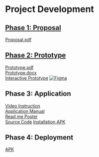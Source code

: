 # Project Development

## [Phase 1: Proposal](https://github.com/MintedKitten/ReadMe/tree/main/Documents/Phase%201)

[Proposal.pdf](https://github.com/MintedKitten/ReadMe/blob/main/Documents/Phase%201/Project%20Proposal.pdf)

## [Phase 2: Prototype](https://github.com/MintedKitten/ReadMe/tree/main/Documents/Phase%202)

[Prototype.pdf](https://github.com/MintedKitten/ReadMe/blob/main/Documents/Phase%202/Read%20me%20Prototype.pdf)\
[Prototype.docx](https://github.com/MintedKitten/ReadMe/blob/main/Documents/Phase%202/Read%20me%20Prototype.docx)\
[Interactive Prototype](https://www.figma.com/proto/2EUbTXgLlOTit0UvN75fhz/App-UI?node-id=0%3A1&scaling=scale-down&starting-point-node-id=135%3A1918)
[![Figma](https://img.shields.io/badge/Figma-F24E1E?style=for-the-badge&logo=figma&logoColor=white)](https://www.figma.com/proto/2EUbTXgLlOTit0UvN75fhz/App-UI?node-id=0%3A1&scaling=scale-down&starting-point-node-id=135%3A1918)

## Phase 3: Application

[Video Instruction](https://drive.google.com/file/d/10-J0F9sJxynJnzrcl1JRM63p_SBU-Mrb/view?usp=sharing)\
[Application Manual](https://docs.google.com/document/d/1W6uGV5vzK73EImxxF0BLMxGSHTkqKQXcRCvJlgbR7ns)\
[Read me Poster](https://drive.google.com/file/d/1CqAKuEH7wqalLycPHVvyyqMUjrB2MvAD/view?usp=sharing)\
[Source Code](https://drive.google.com/file/d/1pqML0okX3Nyom25xK-2st7Yc_hT3rtmU/view?usp=sharing)
[Installation APK](https://drive.google.com/file/d/1DgHQPWfoP7daftCzEIsT5a6syhXQxzG7/view?usp=sharing)

## Phase 4: Deployment

[APK]()
